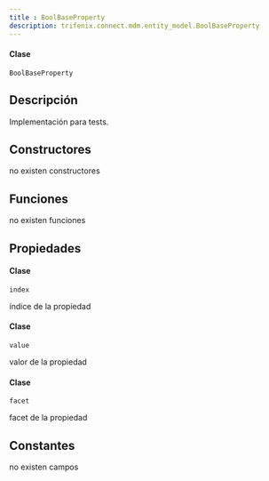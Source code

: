 ```yaml
---
title : BoolBaseProperty
description: trifenix.connect.mdm.entity_model.BoolBaseProperty
---
```




<CodeBlock slots = 'heading, code' repeat = '1' languages = 'C#' />

#### Clase
```
BoolBaseProperty
```

## Descripción
Implementación para tests.
## Constructores

no existen constructores


## Funciones

no existen funciones

## Propiedades


<CodeBlock slots = 'heading, code' repeat = '1' languages = 'C#' />

#### Clase
```
index
```


índice de la propiedad

<CodeBlock slots = 'heading, code' repeat = '1' languages = 'C#' />

#### Clase
```
value
```


valor de la propiedad

<CodeBlock slots = 'heading, code' repeat = '1' languages = 'C#' />

#### Clase
```
facet
```


facet de la propiedad
## Constantes
no existen campos

